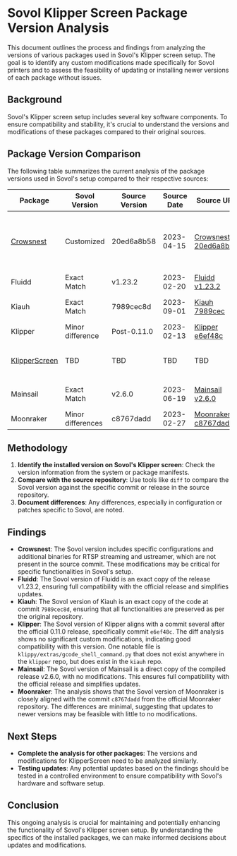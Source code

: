 # Sovol Klipper Screen Package Version Analysis

This document outlines the process and findings from analyzing the versions of various packages used in Sovol's Klipper screen setup. The goal is to identify any custom modifications made specifically for Sovol printers and to assess the feasibility of updating or installing newer versions of each package without issues.

## Background

Sovol's Klipper screen setup includes several key software components. To ensure compatibility and stability, it's crucial to understand the versions and modifications of these packages compared to their original sources.

## Package Version Comparison

The following table summarizes the current analysis of the package versions used in Sovol's setup compared to their respective sources:

| Package       | Sovol Version | Source Version | Source Date | Source URL | Notes |
|---------------|---------------|----------------|-------------|------------|-------|
| [Crowsnest](Crowsnest.md)     | Customized    | 20ed6a8b58     | 2023-04-15 | [Crowsnest 20ed6a8b58](https://github.com/mainsail-crew/crowsnest/tree/20ed6a8b585a92e8a0e7d8333e81b6e8ca7044e1) | Custom RTSP server setup and ustreamer binary. See `diff-crowsnest.txt` |
| Fluidd        | Exact Match   | v1.23.2        | 2023-02-20  | [Fluidd v1.23.2](https://github.com/fluidd-core/fluidd/releases/tag/v1.23.2) | Direct copy of the release |
| Kiauh         | Exact Match   | 7989cec8d | 2023-09-01 | [Kiauh 7989cec](https://github.com/dw-0/kiauh/tree/7989cec8d4e99cc31cac5e24753c8690f16bcde8) | Direct copy of the code at this commit |
| Klipper       | Minor difference | Post-0.11.0   | 2023-02-13  | [Klipper e6ef48c](https://github.com/Klipper3d/klipper/tree/e6ef48cdf7b7e23f422cbe0ec46091001b840674) | See `diff-klipper.txt` |
| [KlipperScreen](KlipperScreen.md) | TBD           | TBD            |   TBD          | TBD        | Looks to be somewhere around 2023-05-07   |
| Mainsail      | Exact Match   | v2.6.0         | 2023-06-19  | [Mainsail v2.6.0](https://github.com/mainsail-crew/mainsail/releases/tag/v2.6.0) | Direct copy of the compiled release |
| Moonraker     | Minor differences | c8767dadd     | 2023-02-27  | [Moonraker c8767dadd](https://github.com/Arksine/moonraker/tree/c8767daddf6d5930841a8279767aaf20362c5eb0) | See `diff-moonraker.txt` |

## Methodology

1. **Identify the installed version on Sovol's Klipper screen**: Check the version information from the system or package manifests.
2. **Compare with the source repository**: Use tools like `diff` to compare the Sovol version against the specific commit or release in the source repository.
3. **Document differences**: Any differences, especially in configuration or patches specific to Sovol, are noted.

## Findings

- **Crowsnest**: The Sovol version includes specific configurations and additional binaries for RTSP streaming and ustreamer, which are not present in the source commit. These modifications may be critical for specific functionalities in Sovol's setup.
- **Fluidd**: The Sovol version of Fluidd is an exact copy of the release v1.23.2, ensuring full compatibility with the official release and simplifies updates.
- **Kiauh**: The Sovol version of Kiauh is an exact copy of the code at commit `7989cec8d`, ensuring that all functionalities are preserved as per the original repository.
- **Klipper**: The Sovol version of Klipper aligns with a commit several after the official 0.11.0 release, specifically commit `e6ef48c`. The diff analysis shows no significant custom modifications, indicating good compatibility with this version. One notable file is `klippy/extras/gcode_shell_command.py` that does not exist anywhere in the `klipper` repo, but does exist in the `kiauh` repo.
- **Mainsail**: The Sovol version of Mainsail is a direct copy of the compiled release v2.6.0, with no modifications. This ensures full compatibility with the official release and simplifies updates.
- **Moonraker**: The analysis shows that the Sovol version of Moonraker is closely aligned with the commit `c8767dadd` from the official Moonraker repository. The differences are minimal, suggesting that updates to newer versions may be feasible with little to no modifications.

## Next Steps

- **Complete the analysis for other packages**: The versions and modifications for KlipperScreen need to be analyzed similarly.
- **Testing updates**: Any potential updates based on the findings should be tested in a controlled environment to ensure compatibility with Sovol's hardware and software setup.

## Conclusion

This ongoing analysis is crucial for maintaining and potentially enhancing the functionality of Sovol's Klipper screen setup. By understanding the specifics of the installed packages, we can make informed decisions about updates and modifications.
